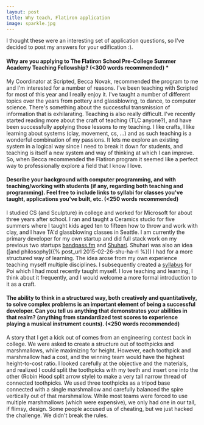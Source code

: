 ```yaml
---
layout: post
title: Why teach, Flatiron application
image: sparkle.jpg
---
```


I thought these were an interesting set of application questions, so I've decided to post my answers for your edification :).


#### Why are you applying to The Flatiron School Pre-College Summer Academy Teaching Fellowship? (<300 words recommended) *

My Coordinator at Scripted, Becca Novak, recommended the program to me and I'm interested for a number of reasons. I've been teaching with Scripted for most of this year and I really enjoy it. I've taught a number of different topics over the years from pottery and glassblowing, to dance, to computer science. There's something about the successful transmission of information that is exhilarating. 
Teaching is also really difficult. I've recently started reading more about the craft of teaching (TLC anyone?), and have been successfully applying those lessons to my teaching. I like crafts, I like learning about systems (clay, movement, cs, ...) and as such teaching is a wonderful combination of my passions. It lets me explore an existing system in a logical way since I need to break it down for students, and teaching is itself a new system and way of thinking at which I can improve. 
So, when Becca recommended the Flatiron program it seemed like a perfect way to professionally explore a field that I know I love.


#### Describe your background with computer programming, and with teaching/working with students (if any, regarding both teaching and programming). Feel free to include links to syllabi for classes you've taught, applications you've built, etc. (<250 words recommended)

I studied CS (and Sculpture) in college and worked for Microsoft for about three years after school. I ran and taught a Ceramics studio for five summers where I taught kids aged ten to fifteen how to throw and work with clay, and I have TA'd glassblowing classes in Seattle. I am currently the primary developer for my own startup and did full stack work on my previous two startups [bandpass.fm](http://bandpass.fm) and [Shuhari](http://shuhari.io). Shuhari was also an idea ([and philosophy]({% post_url 2015-02-26-shu-ha-ri %})) I had for a more structured way of learning. The idea arose from my own experience teaching myself multiple disciplines. I subsequently created a [syllabus](http://poi.shuhari.io) for Poi which I had most recently taught myself. I love teaching and learning, I think about it frequently, and I would welcome a more formal introduction to it as a craft.


#### The ability to think in a structured way, both creatively and quantitatively, to solve complex problems is an important element of being a successful developer. Can you tell us anything that demonstrates your abilities in that realm? (anything from standardized test scores to experience playing a musical instrument counts). (<250 words recommended)

A story that I get a kick out of comes from an engineering contest back in college. We were asked to create a structure out of toothpicks and marshmallows, while maximizing for height. However, each toothpick and marshmallow had a cost, and the winning team would have the highest height-to-cost ratio. 
I looked carefully at the objective and the materials, and realized I could split the toothpicks with my teeth and insert one into the other (Robin Hood split arrow style) to make a very tall narrow thread of connected toothpicks.  We used three toothpicks as a tripod base connected with a single marshmallow and carefully balanced the spire vertically out of that marshmallow. While most teams were forced to use multiple marshmallows (which were expensive), we only had one in our tall, if flimsy, design.
Some people accused us of cheating, but we just hacked the challenge. We didn't break the rules.